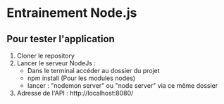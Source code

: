 # Entrainement Node.js 

## Pour tester l'application
1. Cloner le repository
2. Lancer le serveur NodeJs :
    - Dans le terminal accéder au dossier du projet
    - npm install (Pour les modules nodes)
    - lancer : "nodemon server" ou "node server" via ce même dossier
3. Adresse de l'API : http://localhost:8080/


